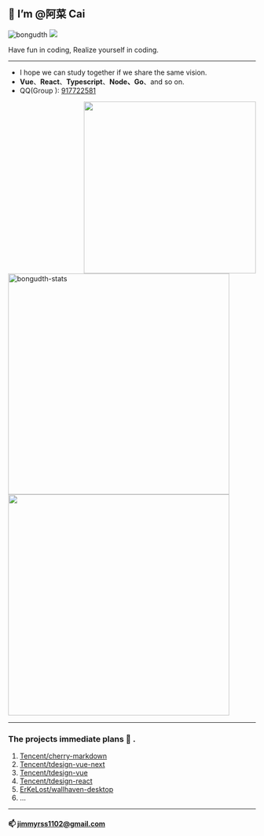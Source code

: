 
## 👋 I’m @阿菜 Cai
<img src="https://komarev.com/ghpvc/?username=RSS1102&label=Profile%20views&color=f69673&style=flat" alt="bongudth" /> <a href="https://discord.gg/RhNg85HUMk" target="_blank"><img src="https://img.shields.io/discord/1183834575382786068.svg?logo=discord"/></a>

 
Have fun in coding, Realize yourself in coding.

---
* I hope we can study together if we share the same vision.
* **Vue**、**React**、**Typescript**、**Node、Go**、and so on.
* QQ(Group ): <a href="https://jq.qq.com/?_wv=1027&k=S3dfwlRT">917722581</a>

<img align="right" width="350" src="https://pic.rmb.bdstatic.com/bjh/down/99b15364feac6f5cb587e8884b4361cc.gif" />

<img width="450" src="https://github-readme-stats.vercel.app/api/top-langs?username=RSS1102&show_icons=true&locale=en&layout=compact&line_height=20&title_color=f69673" alt="bongudth-stats" />
<img width="450" src="https://github-readme-stats.vercel.app/api?username=RSS1102&show_icons=true&hide_border=false&line_height=20&title_color=f69673&icon_color=e2a7a2&show_owner=true" />

---
### The projects immediate plans :raising_hand: .
1. [Tencent/cherry-markdown](https://github.com/Tencent/cherry-markdown)
2. [Tencent/tdesign-vue-next](https://github.com/Tencent/tdesign-vue-next)
3. [Tencent/tdesign-vue](https://github.com/Tencent/tdesign-vue)
4. [Tencent/tdesign-react](https://github.com/Tencent/tdesign-react)
5. [ErKeLost/wallhaven-desktop](https://github.com/ErKeLost/wallhaven-desktop)
6.  ...

---

#### 📫 jimmyrss1102@gmail.com

